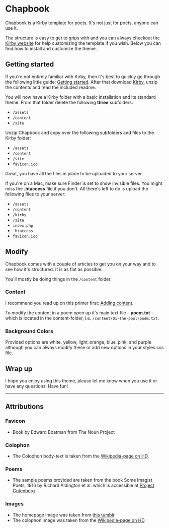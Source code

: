 # Chapbook
Chapbook is a Kirby template for poets. It's not just for poets, anyone can use it.

The structure is easy to get to grips with and you can always  checkout the [Kirby website](http://getkirby.com/) for help customizing the template if you wish. Below you can find how to install and customize the theme. 

## Getting started
If you're not entirely familiar with Kirby, then it's best to quickly go through the following little guide: [Getting started](http://getkirby.com/docs/getting-started). After that download [Kirby](http://getkirby.com/downloads), unzip the contents and read the included readme.

You will now have a Kirby folder with a basic installation and its standard theme. From that folder delete the following **three** subfolders:  
- `/assets`  
- `/content `  
- `/site`  

Unzip Chapbook and copy over the following subfolders and files to the Kirby folder:  
- `/assets`  
- `/content`  
- `/site`  
- `favicon.ico`  

Great, you have all the files in place to be uploaded to your server.

If you're on a Mac, make sure Finder is set to show invisible files. You might miss the **.htaccess** file if you don't.
All there's left to do is upload the following files to your server:  
- `/assets`  
- `/content`  
-  `/kirby`  
- `/site`  
- `index.php`  
- `.htaccess`  
- `favicon.ico`  

## Modify

Chapbook comes with a couple of articles to get you on your way and to see how it's structured. It is as flat as possible.

You'll mostly be doing things in the `/content` folder. 

### Content
I recommend you read up on this primer first: [Adding content](http://getkirby.com/docs/content).

To modify the content in a poem open up it's main text file – **poem.txt** – which is located in the content-folder, i.e. `/content/01-the-pool/poem.txt`.

### Background Colors
Provided options are white, yellow, light_orange, blue_pink, and purple although you can always modify these or add new options in your styles.css file.

## Wrap up
I hope you enjoy using this theme, please let me know when you use it or have any questions. Have fun!

<hr>

## Attributions
### Favicon
- Book by Edward Boatman from The Noun Project

### Colophon
- The Colophon body-text is taken from the [Wikipedia-page on HD](http://en.wikipedia.org/wiki/H.D.).

### Poems
- The sample poems provided are taken from the book Some Imagist Poets, 1916 by Richard Aldington et al. which is accessible at [Project Gutenberg](http://www.gutenberg.org/ebooks/37469)

### Images
- The homepage image was taken from [this tumblr](http://i12bent.tumblr.com/page/855)
- The colophon image was taken from the [Wikipedia-page on HD](http://en.wikipedia.org/wiki/H.D.).